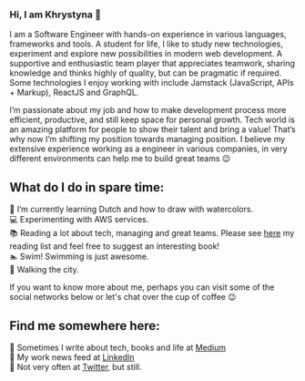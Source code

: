 ### Hi, I am Khrystyna  👋 

I am a Software Engineer with hands-on experience in various languages, frameworks and tools. A student for life, I like to study new technologies, experiment and explore new possibilities in modern web development. A supportive and enthusiastic team player that appreciates teamwork, sharing knowledge and thinks highly of quality, but can be pragmatic if required. Some technologies I enjoy working with include Jamstack (JavaScript, APIs + Markup), ReactJS and GraphQL. 

I’m passionate about my job and how to make development process more efficient, productive, and still keep space for personal growth. Tech world is an amazing platform for people to show their talent and bring a value! That’s why now I’m shifting my position towards managing position. I believe my extensive experience working as a engineer in various companies, in very different environments can help me to build great teams 😉 

## What do I do in spare time:

🌱 I’m currently learning Dutch and how to draw with watercolors.<br /> 
💻 Experimenting with AWS services.<br />
📚 Reading a lot about tech, managing and great teams. Please see <a href="https://khrystyna.github.io/what-i-read/">here</a> my reading list and feel free to suggest an interesting book!<br />
🏊 Swim! Swimming is just awesome.<br />
🚶 Walking the city.<br /> 


If you want to know more about me, perhaps you can visit some of the social networks below or let's chat over the cup of coffee 😉

## Find me somewhere here:

📌 Sometimes I write about tech, books and life at <a href="https://barvysta.medium.com/">Medium</a><br />
📌 My work news feed at <a href="https://www.linkedin.com/in/khrystyna-skvarok/">LinkedIn</a><br />
📌 Not very often at <a href="https://twitter.com/Barvysta">Twitter</a>, but still.<br /> 
